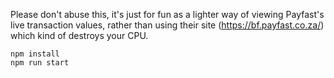 Please don't abuse this, it's just for fun as a lighter way of viewing Payfast's live transaction values, rather than using their site (https://bf.payfast.co.za/) which kind of destroys your CPU.

```
npm install
npm run start
```
